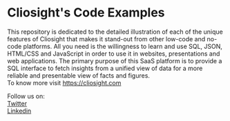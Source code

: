 # Cliosight's Code Examples
This repository is dedicated to the detailed illustration of each of the unique features of Cliosight that makes it stand-out from other low-code and no-code platforms. All you need is the willingness to learn and use SQL, JSON, HTML/CSS and JavaScript in order to use it in websites, presentations and web applications. The primary purpose of this SaaS platform is to provide a SQL interface to fetch insights from a unified view of data for a more reliable and presentable view of facts and figures.  
To know more visit https://cliosight.com

Follow us on:  
[Twitter](https://twitter.com/@cliosight)  
[Linkedin](https://linkedin.com/company/14571342)


